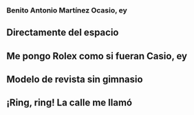 ### Benito Antonio Martínez Ocasio, ey
## Directamente del espacio
## Me pongo Rolex como si fueran Casio, ey
## Modelo de revista sin gimnasio
## ¡Ring, ring! La calle me llamó
